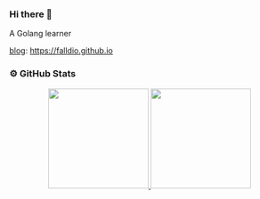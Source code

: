 ### Hi there 👋

A Golang learner

[blog](https://falldio.github.io/): https://falldio.github.io

### ⚙️ GitHub Stats
<p align="center">
<a href="https://github.com/Falldio">
  <img height="180em" src="https://github-readme-stats.vercel.app/api?username=Falldio&show_icons=true&theme=gruvbox"/>
  <img height="180em" src="https://github-readme-stats.vercel.app/api/top-langs/?username=Falldio&layout=compact&theme=gruvbox"/>
</a>
</p>


<!--
**Falldio/Falldio** is a ✨ _special_ ✨ repository because its `README.md` (this file) appears on your GitHub profile.

Here are some ideas to get you started:

- 🔭 I’m currently working on ...
- 🌱 I’m currently learning ...
- 👯 I’m looking to collaborate on ...
- 🤔 I’m looking for help with ...
- 💬 Ask me about ...
- 📫 How to reach me: ...
- 😄 Pronouns: ...
- ⚡ Fun fact: ...
-->

